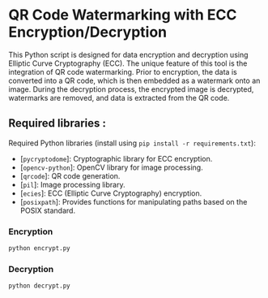 # QR Code Watermarking with ECC Encryption/Decryption

This Python script is designed for data encryption and decryption using Elliptic Curve Cryptography (ECC). The unique feature of this tool is the integration of QR code watermarking. Prior to encryption, the data is converted into a QR code, which is then embedded as a watermark onto an image. During the decryption process, the encrypted image is decrypted, watermarks are removed, and data is extracted from the QR code.

## Required libraries :
  Required Python libraries (install using `pip install -r requirements.txt`):
  - [`pycryptodome`]: Cryptographic library for ECC encryption.
  - [`opencv-python`]: OpenCV library for image processing.
  - [`qrcode`]: QR code generation.
  - [`pil`]: Image processing library.
  - [`ecies`]: ECC (Elliptic Curve Cryptography) encryption.
  - [`posixpath`]: Provides functions for manipulating paths based on the POSIX standard.

  
### Encryption

```bash
python encrypt.py 
```
### Decryption
```bash
python decrypt.py
```
